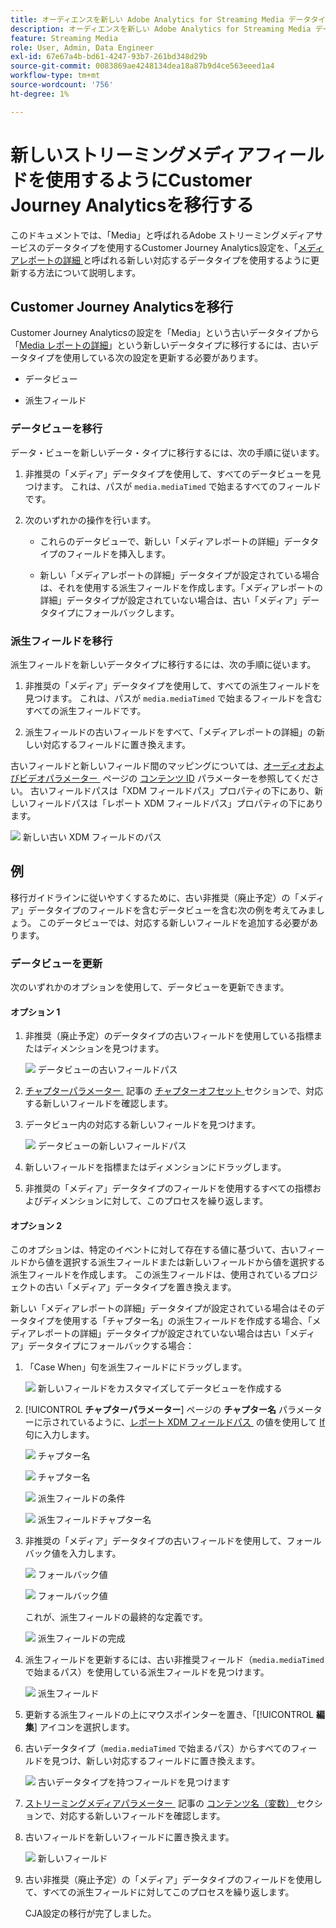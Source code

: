 ```yaml
---
title: オーディエンスを新しい Adobe Analytics for Streaming Media データタイプに移行する
description: オーディエンスを新しい Adobe Analytics for Streaming Media データタイプに移行する方法を説明します
feature: Streaming Media
role: User, Admin, Data Engineer
exl-id: 67e67a4b-bd61-4247-93b7-261bd348d29b
source-git-commit: 0083869ae4248134dea18a87b9d4ce563eeed1a4
workflow-type: tm+mt
source-wordcount: '756'
ht-degree: 1%

---
```


# 新しいストリーミングメディアフィールドを使用するようにCustomer Journey Analyticsを移行する

このドキュメントでは、「Media」と呼ばれるAdobe ストリーミングメディアサービスのデータタイプを使用するCustomer Journey Analytics設定を、「[&#x200B; メディアレポートの詳細 &#x200B;](https://experienceleague.adobe.com/ja/docs/experience-platform/xdm/data-types/media-reporting-details) と呼ばれる新しい対応するデータタイプを使用するように更新する方法について説明します。

## Customer Journey Analyticsを移行

Customer Journey Analyticsの設定を「Media」という古いデータタイプから「[Media レポートの詳細 &#x200B;](https://experienceleague.adobe.com/ja/docs/experience-platform/xdm/data-types/media-reporting-details)」という新しいデータタイプに移行するには、古いデータタイプを使用している次の設定を更新する必要があります。

* データビュー

* 派生フィールド

### データビューを移行

データ・ビューを新しいデータ・タイプに移行するには、次の手順に従います。

1. 非推奨の「メディア」データタイプを使用して、すべてのデータビューを見つけます。 これは、パスが `media.mediaTimed` で始まるすべてのフィールドです。

1. 次のいずれかの操作を行います。

   * これらのデータビューで、新しい「メディアレポートの詳細」データタイプのフィールドを挿入します。

   * 新しい「メディアレポートの詳細」データタイプが設定されている場合は、それを使用する派生フィールドを作成します。「メディアレポートの詳細」データタイプが設定されていない場合は、古い「メディア」データタイプにフォールバックします。

### 派生フィールドを移行

派生フィールドを新しいデータタイプに移行するには、次の手順に従います。

1. 非推奨の「メディア」データタイプを使用して、すべての派生フィールドを見つけます。 これは、パスが `media.mediaTimed` で始まるフィールドを含むすべての派生フィールドです。

1. 派生フィールドの古いフィールドをすべて、「メディアレポートの詳細」の新しい対応するフィールドに置き換えます。

古いフィールドと新しいフィールド間のマッピングについては、[&#x200B; オーディオおよびビデオパラメーター &#x200B;](https://experienceleague.adobe.com/ja/docs/media-analytics/using/implementation/variables/audio-video-parameters#content-id) ページの [&#x200B; コンテンツ ID](https://experienceleague.adobe.com/ja/docs/media-analytics/using/implementation/variables/audio-video-parameters) パラメーターを参照してください。 古いフィールドパスは「XDM フィールドパス」プロパティの下にあり、新しいフィールドパスは「レポート XDM フィールドパス」プロパティの下にあります。

![&#x200B; 新しい古い XDM フィールドのパス &#x200B;](assets/field-paths-updated.jpeg)

## 例

移行ガイドラインに従いやすくするために、古い非推奨（廃止予定）の「メディア」データタイプのフィールドを含むデータビューを含む次の例を考えてみましょう。 このデータビューでは、対応する新しいフィールドを追加する必要があります。

### データビューを更新

次のいずれかのオプションを使用して、データビューを更新できます。

#### オプション 1

1. 非推奨（廃止予定）のデータタイプの古いフィールドを使用している指標またはディメンションを見つけます。

   ![&#x200B; データビューの古いフィールドパス &#x200B;](assets/old-field-data-view.jpeg)

1. [&#x200B; チャプターパラメーター &#x200B;](https://experienceleague.adobe.com/ja/docs/media-analytics/using/implementation/variables/chapter-parameters#chapter-offset) 記事の [&#x200B; チャプターオフセット &#x200B;](https://experienceleague.adobe.com/ja/docs/media-analytics/using/implementation/variables/chapter-parameters) セクションで、対応する新しいフィールドを確認します。

1. データビュー内の対応する新しいフィールドを見つけます。

   ![&#x200B; データビューの新しいフィールドパス &#x200B;](assets/new-field-data-view.jpeg)

1. 新しいフィールドを指標またはディメンションにドラッグします。

1. 非推奨の「メディア」データタイプのフィールドを使用するすべての指標およびディメンションに対して、このプロセスを繰り返します。

#### オプション 2

このオプションは、特定のイベントに対して存在する値に基づいて、古いフィールドから値を選択する派生フィールドまたは新しいフィールドから値を選択する派生フィールドを作成します。 この派生フィールドは、使用されているプロジェクトの古い「メディア」データタイプを置き換えます。

新しい「メディアレポートの詳細」データタイプが設定されている場合はそのデータタイプを使用する「チャプター名」の派生フィールドを作成する場合、「メディアレポートの詳細」データタイプが設定されていない場合は古い「メディア」データタイプにフォールバックする場合：

1. 「Case When」句を派生フィールドにドラッグします。

   ![&#x200B; 新しいフィールドをカスタマイズしてデータビューを作成する &#x200B;](assets/create-derived-field2.jpeg)

1. [!UICONTROL **チャプターパラメーター**] ページの **チャプター名** パラメーターに示されているように、[&#x200B; レポート XDM フィールドパス &#x200B;](https://experienceleague.adobe.com/ja/docs/media-analytics/using/implementation/variables/chapter-parameters#chapter-name) の値を使用して [If](https://experienceleague.adobe.com/ja/docs/media-analytics/using/implementation/variables/chapter-parameters) 句に入力します。

   ![&#x200B; チャプター名 &#x200B;](assets/chapter-name.jpeg)

   ![&#x200B; チャプター名 &#x200B;](assets/chapter-name2.jpeg)

   ![&#x200B; 派生フィールドの条件 &#x200B;](assets/derived-field-condition.jpeg)

   ![&#x200B; 派生フィールドチャプター名 &#x200B;](assets/derived-field-chapter-name.jpeg)

1. 非推奨の「メディア」データタイプの古いフィールドを使用して、フォールバック値を入力します。

   ![&#x200B; フォールバック値 &#x200B;](assets/fallback-value.jpeg)

   ![&#x200B; フォールバック値 &#x200B;](assets/fallback-value2.jpeg)

   これが、派生フィールドの最終的な定義です。

   ![&#x200B; 派生フィールドの完成 &#x200B;](assets/derived-field-complete.jpeg)

1. 派生フィールドを更新するには、古い非推奨フィールド（`media.mediaTimed` で始まるパス）を使用している派生フィールドを見つけます。

   ![&#x200B; 派生フィールド &#x200B;](assets/old-derived-field.jpeg)

1. 更新する派生フィールドの上にマウスポインターを置き、「[!UICONTROL **編集**] アイコンを選択します。

1. 古いデータタイプ（`media.mediaTimed` で始まるパス）からすべてのフィールドを見つけ、新しい対応するフィールドに置き換えます。

   ![&#x200B; 古いデータタイプを持つフィールドを見つけます &#x200B;](assets/locate-fields-with-old-datatype.jpeg)

1. [&#x200B; ストリーミングメディアパラメーター &#x200B;](https://experienceleague.adobe.com/ja/docs/media-analytics/using/implementation/variables/audio-video-parameters#content-name-variable) 記事の [&#x200B; コンテンツ名（変数） &#x200B;](https://experienceleague.adobe.com/ja/docs/media-analytics/using/implementation/variables/audio-video-parameters#content-name-variable) セクションで、対応する新しいフィールドを確認します。

1. 古いフィールドを新しいフィールドに置き換えます。

   ![&#x200B; 新しいフィールド &#x200B;](assets/derived-field-new.jpeg)

1. 古い非推奨（廃止予定）の「メディア」データタイプのフィールドを使用して、すべての派生フィールドに対してこのプロセスを繰り返します。

   CJA設定の移行が完了しました。
